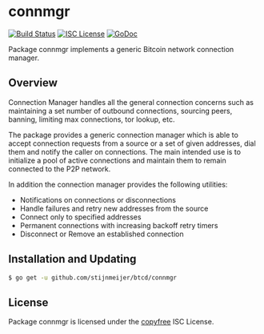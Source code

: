 connmgr
=======

[![Build Status](http://img.shields.io/travis/stijnmeijer/btcd.svg)](https://travis-ci.org/stijnmeijer/btcd)
[![ISC License](http://img.shields.io/badge/license-ISC-blue.svg)](http://copyfree.org)
[![GoDoc](https://img.shields.io/badge/godoc-reference-blue.svg)](http://godoc.org/github.com/stijnmeijer/btcd/connmgr)

Package connmgr implements a generic Bitcoin network connection manager.

## Overview

Connection Manager handles all the general connection concerns such as
maintaining a set number of outbound connections, sourcing peers, banning,
limiting max connections, tor lookup, etc.

The package provides a generic connection manager which is able to accept
connection requests from a source or a set of given addresses, dial them and
notify the caller on connections. The main intended use is to initialize a pool
of active connections and maintain them to remain connected to the P2P network.

In addition the connection manager provides the following utilities:

- Notifications on connections or disconnections
- Handle failures and retry new addresses from the source
- Connect only to specified addresses
- Permanent connections with increasing backoff retry timers
- Disconnect or Remove an established connection

## Installation and Updating

```bash
$ go get -u github.com/stijnmeijer/btcd/connmgr
```

## License

Package connmgr is licensed under the [copyfree](http://copyfree.org) ISC License.
